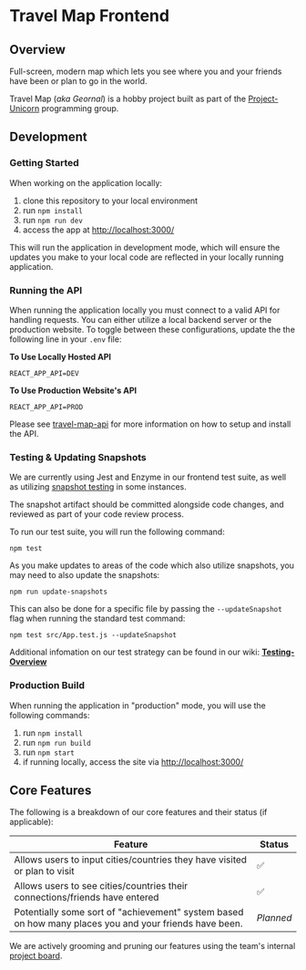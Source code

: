 # Travel Map Frontend

## Overview

Full-screen, modern map which lets you see where you and your friends have been or plan to go in the world.

Travel Map (_aka Geornal_) is a hobby project built as part of the [Project-Unicorn](https://projectunicorn.net/) programming group.

## Development

### Getting Started

When working on the application locally:

1. clone this repository to your local environment
2. run `npm install`
3. run `npm run dev`
4. access the app at [http://localhost:3000/](http://localhost:3000/)

This will run the application in development mode, which will ensure the updates you make to your local code are reflected in your locally running application.

### Running the API

When running the application locally you must connect to a valid API for handling requests. You can either utilize a local backend server or the production website. To toggle between these configurations, update the the following line in your `.env` file:

**To Use Locally Hosted API**

```
REACT_APP_API=DEV
```

**To Use Production Website's API**

```
REACT_APP_API=PROD
```

Please see [travel-map-api](https://github.com/projectunic0rn/travel-map-api) for more information on how to setup and install the API.

### Testing & Updating Snapshots

We are currently using Jest and Enzyme in our frontend test suite, as well as utilizing [snapshot testing](https://jestjs.io/docs/en/snapshot-testing) in some instances.

The snapshot artifact should be committed alongside code changes, and reviewed as part of your code review process.

To run our test suite, you will run the following command:

```
npm test
```

As you make updates to areas of the code which also utilize snapshots, you may need to also update the snapshots:

```
npm run update-snapshots
```

This can also be done for a specific file by passing the `--updateSnapshot` flag when running the standard test command:

```
npm test src/App.test.js --updateSnapshot
```

Additional infomation on our test strategy can be found in our wiki: **[Testing-Overview](https://github.com/projectunic0rn/travel-map-ui/wiki/Testing-Overview)**

### Production Build

When running the application in "production" mode, you will use the following commands:

1. run `npm install`
2. run `npm run build`
3. run `npm start`
4. if running locally, access the site via [http://localhost:3000/](http://localhost:3000/)

## Core Features

The following is a breakdown of our core features and their status (if applicable):

| Feature | Status |
|---------|--------|
| Allows users to input cities/countries they have visited or plan to visit | ✅ |
| Allows users to see cities/countries their connections/friends have entered | ✅ |
| Potentially some sort of "achievement" system based on how many places you and your friends have been. | _Planned_ |

We are actively grooming and pruning our features using the team's internal [project board](https://github.com/orgs/projectunic0rn/projects/10).
